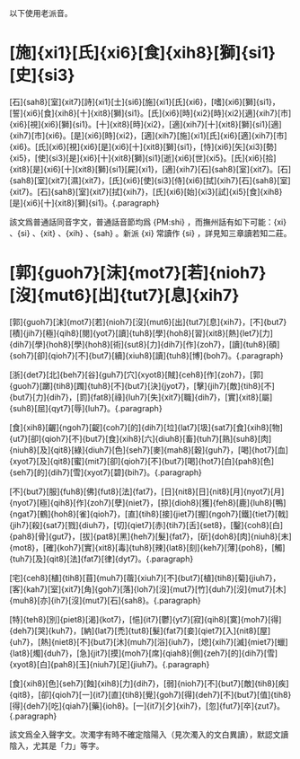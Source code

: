 以下使用老派音。

# [施]{xi1}[氏]{xi6}[食]{xih8}[獅]{si1}[史]{si3}

[石]{sah8}[室]{xit7}[詩]{xi1}[士]{si6}[施]{xi1}[氏]{xi6}，[嗜]{xi6}[獅]{si1}，[誓]{xi6}[食]{xih8}[十]{xit8}[獅]{si1}。[氏]{xi6}[時]{xi2}[時]{xi2}[適]{xih7}[市]{xi6}[視]{xi6}[獅]{si1}。[十]{xit8}[時]{xi2}，[適]{xih7}[十]{xit8}[獅]{si1}[適]{xih7}[市]{xi6}。[是]{xi6}[時]{xi2}，[適]{xih7}[施]{xi1}[氏]{xi6}[適]{xih7}[市]{xi6}。[氏]{xi6}[視]{xi6}[是]{xi6}[十]{xit8}[獅]{si1}，[恃]{xi6}[矢]{xi3}[勢]{xi5}，[使]{si3}[是]{xi6}[十]{xit8}[獅]{si1}[逝]{xi6}[世]{xi5}。[氏]{xi6}[拾]{xit8}[是]{xi6}[十]{xit8}[獅]{si1}[屍]{xi1}，[適]{xih7}[石]{sah8}[室]{xit7}。[石]{sah8}[室]{xit7}[濕]{xit7}，[氏]{xi6}[使]{si3}[侍]{xi6}[拭]{xih7}[石]{sah8}[室]{xit7}。[石]{sah8}[室]{xit7}[拭]{xih7}，[氏]{xi6}[始]{xi3}[試]{xi5}[食]{xih8}[是]{xi6}[十]{xit8}[獅]{si1}。{.paragraph}

該文爲普通話同音字文，普通話音節均爲 {PM:shi} ，而撫州話有如下可能：{xi} 、{si} 、{xit} 、{xih} 、{sah} 。新派 {xi} 常讀作 {si} ，詳見<Reference to="strata#知三章讀若知二莊">知三章讀若知二莊</Reference>。

# [郭]{guoh7}[沫]{mot7}[若]{nioh7}[沒]{mut6}[出]{tut7}[息]{xih7}

[郭]{guoh7}[沫]{mot7}[若]{nioh7}[沒]{mut6}[出]{tut7}[息]{xih7}，[不]{but7}[積]{jih7}[極]{qih8}[閱]{yot7}[讀]{tuh8}[學]{hoh8}[習]{xit8}[熱]{let7}[力]{dih7}[學]{hoh8}[學]{hoh8}[術]{sut8}[力]{dih7}[作]{zoh7}，[讀]{tuh8}[碩]{soh7}[卻]{qioh7}[不]{but7}[續]{xiuh8}[讀]{tuh8}[博]{boh7}。{.paragraph}

[浙]{det7}[北]{beh7}[谷]{guh7}[穴]{xyot8}[賊]{ceh8}[作]{zoh7}，[郭]{guoh7}[躑]{tih8}[躅]{tuh8}[不]{but7}[決]{jyot7}，[擊]{jih7}[敵]{tih8}[不]{but7}[力]{dih7}，[罰]{fat8}[祿]{luh7}[失]{xit7}[職]{dih7}，[實]{xit8}[屬]{suh8}[屈]{qyt7}[辱]{luh7}。{.paragraph}

[食]{xih8}[齷]{ngoh7}[齪]{coh7}[的]{dih7}[垃]{lat7}[圾]{sat7}[食]{xih8}[物]{ut7}[卻]{qioh7}[不]{but7}[食]{xih8}[六]{diuh8}[畜]{tuh7}[熟]{suh8}[肉]{niuh8}[及]{qit8}[綠]{diuh7}[色]{seh7}[麥]{mah8}[穀]{guh7}，[喝]{hot7}[血]{xyot7}[及]{qit8}[蜜]{mit7}[卻]{qioh7}[不]{but7}[喝]{hot7}[白]{pah8}[色]{seh7}[的]{dih7}[雪]{xyot7}[碧]{bih7}。{.paragraph}

[不]{but7}[服]{fuh8}[佛]{fut8}[法]{fat7}，[日]{nit8}[日]{nit8}[月]{nyot7}[月]{nyot7}[極]{qih8}[作]{zoh7}[孽]{niet7}，[掠]{dioh8}[獲]{feh8}[鹿]{luh8}[鴨]{ngat7}[鶴]{hoh8}[雀]{qioh7}，[直]{tih8}[接]{jiet7}[握]{ngoh7}[鐵]{tiet7}[戟]{jih7}[殺]{sat7}[戮]{diuh7}，[切]{qiet7}[赤]{tih7}[舌]{set8}，[鑿]{coh8}[白]{pah8}[骨]{gut7}，[拔]{pat8}[黑]{heh7}[髮]{fat7}，[斫]{doh8}[肉]{niuh8}[末]{mot8}，[確]{koh7}[實]{xit8}[毒]{tuh8}[辣]{lat8}[刻]{keh7}[薄]{poh8}，[觸]{tuh7}[及]{qit8}[法]{fat7}[律]{dyt7}。{.paragraph}

[宅]{ceh8}[植]{tih8}[苜]{muh7}[蓿]{xiuh7}[不]{but7}[植]{tih8}[菊]{jiuh7}，[客]{kah7}[室]{xit7}[角]{goh7}[落]{loh7}[沒]{mut7}[竹]{duh7}[沒]{mut7}[木]{muh8}[亦]{ih7}[沒]{mut7}[石]{sah8}。{.paragraph}

[特]{teh8}[別]{piet8}[渴]{kot7}，[悒]{it7}[鬱]{yt7}[寂]{qih8}[寞]{moh7}[得]{deh7}[哭]{kuh7}，[納]{lat7}[禿]{tut8}[髮]{fat7}[妾]{qiet7}[入]{nit8}[屋]{uh7}，[熱]{niet8}[不]{but7}[沐]{muh7}[浴]{iuh7}，[熄]{xih7}[滅]{miet7}[蠟]{lat8}[燭]{duh7}，[急]{jit7}[摸]{moh7}[席]{qiah8}[側]{zeh7}[的]{dih7}[雪]{xyot8}[白]{pah8}[玉]{niuh7}[足]{jiuh7}。{.paragraph}

[食]{xih8}[色]{seh7}[蝕]{xih8}[力]{dih7}，[弱]{nioh7}[不]{but7}[敵]{tih8}[疾]{qit8}，[卻]{qioh7}[一]{it7}[直]{tih8}[覺]{goh7}[得]{deh7}[不]{but7}[值]{tih8}[得]{deh7}[吃]{qiah7}[藥]{ioh8}。[一]{it7}[夕]{xih7}，[忽]{fut7}[卒]{zut7}。{.paragraph}

該文爲全入聲字文。次濁字有時不確定陰陽入（見<Reference to="strata#次濁入">次濁入的文白異讀</Reference>），默認文讀陰入，尤其是「力」等字。

<style>
.articles h1 ruby {
  margin-right: 0.2em;
}
.articles h1 ruby rt {
  margin-bottom: 0.1em;
}

.articles p ruby {
  margin-right: 0.5em;
}

.articles .paragraph {
  line-height: 3.5em;
}
</style>
